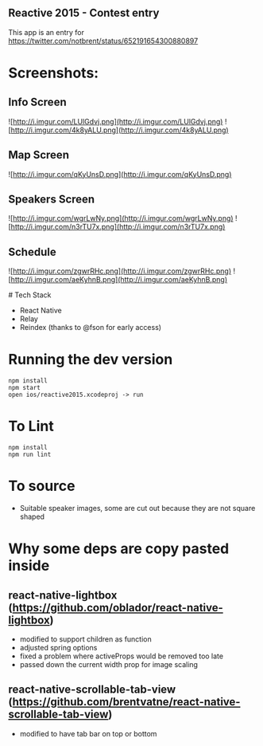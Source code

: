 ## Reactive 2015 - Contest entry
This app is an entry for https://twitter.com/notbrent/status/652191654300880897


# Screenshots:

## Info Screen
![http://i.imgur.com/LUlGdvj.png](http://i.imgur.com/LUlGdvj.png)
![http://i.imgur.com/4k8yALU.png](http://i.imgur.com/4k8yALU.png)

## Map Screen
![http://i.imgur.com/qKyUnsD.png](http://i.imgur.com/qKyUnsD.png)

## Speakers Screen
![http://i.imgur.com/wgrLwNy.png](http://i.imgur.com/wgrLwNy.png)
![http://i.imgur.com/n3rTU7x.png](http://i.imgur.com/n3rTU7x.png)

## Schedule
![http://i.imgur.com/zgwrRHc.png](http://i.imgur.com/zgwrRHc.png)
![http://i.imgur.com/aeKyhnB.png](http://i.imgur.com/aeKyhnB.png)

# Tech Stack
* React Native
* Relay
* Reindex (thanks to @fson for early access)

# Running the dev version
```
npm install
npm start
open ios/reactive2015.xcodeproj -> run
```
# To Lint
```
npm install
npm run lint
```

# To source
* Suitable speaker images, some are cut out because they are not square shaped

# Why some deps are copy pasted inside

## react-native-lightbox (https://github.com/oblador/react-native-lightbox)
* modified to support children as function
* adjusted spring options
* fixed a problem where activeProps would be removed too late
* passed down the current width prop for image scaling

## react-native-scrollable-tab-view (https://github.com/brentvatne/react-native-scrollable-tab-view)
* modified to have tab bar on top or bottom
